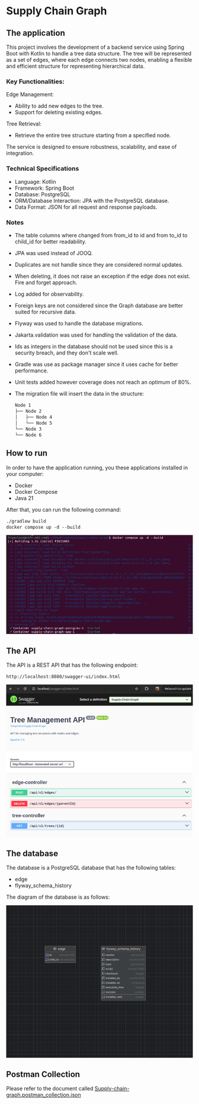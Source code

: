 # Supply Chain Graph

## The application
This project involves the development of a backend service using Spring Boot 
with Kotlin to handle a tree data structure. The tree will be represented 
as a set of edges, where each edge connects two nodes, enabling a flexible 
and efficient structure for representing hierarchical data.

### Key Functionalities:
Edge Management:

* Ability to add new edges to the tree.
* Support for deleting existing edges.

Tree Retrieval:
* Retrieve the entire tree structure starting from a specified node.

The service is designed to ensure robustness, scalability, and ease of 
integration.

### Technical Specifications
* Language: Kotlin
* Framework: Spring Boot
* Database: PostgreSQL
* ORM/Database Interaction: JPA with the PostgreSQL database.
* Data Format: JSON for all request and response payloads.

### Notes
* The table columns where changed from from_id to id and from to_id to child_id
for better readability.
* JPA was used instead of JOOQ.
* Duplicates are not handle since they are considered normal updates.
* When deleting, it does not raise an exception if the edge does not exist. Fire 
and forget approach.
* Log added for observability.
* Foreign keys are not considered since the Graph database are better suited
for recursive data. 
* Flyway was used to handle the database migrations.
* Jakarta.validation was used for handling the validation of the data.
* Ids as integers in the database should not be used since this is a 
security breach, and they don't scale well.
* Gradle was use as package manager since it uses cache for better performance.
* Unit tests added however coverage does not reach an optimum of 80%.
* The migration file will insert the data in the structure:

      Node 1
      ├── Node 2
      │   ├── Node 4
      │   └── Node 5
      └── Node 3
      └── Node 6

## How to run

In order to have the application running, you these applications installed
in your computer:
* Docker 
* Docker Compose 
* Java 21

After that, you can run the following command:

```shell
./gradlew build
docker compose up -d --build
```
![Sample Image](docs/docker-compose.png "Docker compose")


## The API

The API is a REST API that has the following endpoint:
```
http://localhost:8080/swagger-ui/index.html
```
![Sample Image](docs/swagger.png "Swagger")


## The database

The database is a PostgreSQL database that has the following tables:
* edge
* flyway_schema_history

The diagram of the database is as follows:

![Sample Image](docs/database.png "Database")


## Postman Collection
Please refer to the document called [Supply-chain-graph.postman_collection.json](docs/Supply-chain-graph.postman_collection.json)
